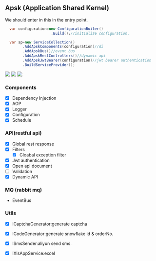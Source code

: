 ## Apsk (Application Shared Kernel)

We should enter in this in the entry point.
``` csharp
  var configuration=new ConfigurationBuiler()
                     .Build();//initialize configuration.

  var sp=new ServiceCollection()
        .AddApskComponents(configuration)//di
        .AddApskBus()//event bus
        .AddApskRestControllers()//dynamic api
        .AddApskJwtBearer(configuration)//jwt bearer authentication
        .BuildServiceProvider();
```
![](https://github.com/Apsk/workflows/build/badge.svg)
![](https://github.com/Apsk/workflows/publish/badge.svg)
![](https://github.com/Apsk/workflows/test/badge.svg)
###  Components
   * [x] Dependency Injection
   * [x] AOP
   * [x] Logger
   * [x] Configuration
   * [x] Schedule

### API(restful api)
   * [x] Global rest response
   * [x] Filters
     * [x] Gloabal exception filter
   * [x] Jwt authentication
   * [x] Open api document
   * [ ] Validation
   * [x] Dynamic API

### MQ (rabbit mq)
   * EventBus

### Utils 
   * [x] ICaptchaGenerator:generate captcha
   * [x] ICodeGenerator:generate snowflake id & orderNo.
   * [x] ISmsSender:aliyun send sms.
   * [x] IXlsAppService:excel
   